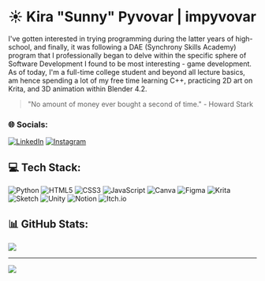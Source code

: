 <!-- README Title Section -->
# ☀️ Kira "Sunny" Pyvovar | impyvovar

I've gotten interested in trying programming during the latter years of high-school, and finally, it was following a DAE (Synchrony Skills Academy) program that I professionally began to delve within the specific sphere of Software Development I found to be most interesting - game development. As of today, I'm a full-time college student and beyond all lecture basics, am hence spending a lot of my free time learning C++, practicing 2D art on Krita, and 3D animation within Blender 4.2. <br/>

> "No amount of money ever bought a second of time." - Howard Stark

### 🌐 Socials: 
[![LinkedIn](https://img.shields.io/badge/LinkedIn-%230077B5.svg?logo=linkedin&logoColor=white)](https://linkedin.com/in/kira-pyvovar-7987b9266) 
[![Instagram](https://img.shields.io/badge/Instagram-%23E4405F.svg?logo=Instagram&logoColor=white)](https://instagram.com/sunny_the_nerd) <br/>

## 💻 Tech Stack:
![Python](https://img.shields.io/badge/python-3670A0?style=for-the-badge&logo=python&logoColor=ffdd54) ![HTML5](https://img.shields.io/badge/html5-%23E34F26.svg?style=for-the-badge&logo=html5&logoColor=white) ![CSS3](https://img.shields.io/badge/css3-%231572B6.svg?style=for-the-badge&logo=css3&logoColor=white) ![JavaScript](https://img.shields.io/badge/javascript-%23323330.svg?style=for-the-badge&logo=javascript&logoColor=%23F7DF1E) ![Canva](https://img.shields.io/badge/Canva-%2300C4CC.svg?style=for-the-badge&logo=Canva&logoColor=white) ![Figma](https://img.shields.io/badge/figma-%23F24E1E.svg?style=for-the-badge&logo=figma&logoColor=white) ![Krita](https://img.shields.io/badge/Krita-203759?style=for-the-badge&logo=krita&logoColor=EEF37B) ![Sketch](https://img.shields.io/badge/Sketch-FFB387?style=for-the-badge&logo=sketch&logoColor=black) ![Unity](https://img.shields.io/badge/unity-%23000000.svg?style=for-the-badge&logo=unity&logoColor=white) ![Notion](https://img.shields.io/badge/Notion-%23000000.svg?style=for-the-badge&logo=notion&logoColor=white) ![Itch.io](https://img.shields.io/badge/Itch-%23FF0B34.svg?style=for-the-badge&logo=Itch.io&logoColor=white)<br/>

## 📊 GitHub Stats:
![](https://github-readme-stats.vercel.app/api?username=impyvovar&theme=gruvbox&hide_border=false&include_all_commits=false&count_private=false)<br/>

---
[![](https://visitcount.itsvg.in/api?id=impyvovar&icon=0&color=2)](https://visitcount.itsvg.in)

<!-- Proudly created with GPRM ( https://gprm.itsvg.in ) -->
